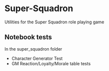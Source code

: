 # Super-Squadron
Utilities for the Super Squadron role playing game

## Notebook tests
In the super_squadron folder
- Character Generator Test
- GM Reaction/Loyalty/Morale table tests
